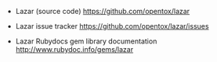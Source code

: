 * Lazar (source code)
  <https://github.com/opentox/lazar>
  
* Lazar issue tracker
  <https://github.com/opentox/lazar/issues>

* Lazar Rubydocs gem library documentation
  <http://www.rubydoc.info/gems/lazar>